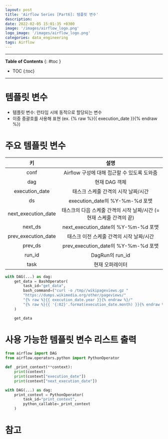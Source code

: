 ```yaml
---
layout: post
title: 'Airflow Series [Part6]: 템플릿 변수'
description: 
date: 2022-02-05 15:01:35 +0300
image: '/images/airflow_logo.png'
logo_image: '/images/airflow_logo.png'
categories: data_engineering
tags: Airflow
---
```

---

**Table of Contents**
{: #toc }
*  TOC
{:toc}

---

# 템플릿 변수

- 템플릿 변수: 런타임 시에 동적으로 할당되는 변수
- 이중 중괄호를 사용해 표현 (ex. {% raw %}{{ execution_date }}{% endraw %})

# 주요 템플릿 변수

|키|설명|
|:---:|:---:|
|conf|Airflow 구성에 대해 접근할 수 있도록 도와줌|
|dag|현재 DAG 객체|
|execution_date|태스크 스케줄 간격의 시작 날짜/시간|
|ds|execution_date의 %Y-%m-%d 포맷|
|next_execution_date|태스크의 다음 스케줄 간격의 시작 날짜/시간 (=현재 스케줄 간격의 끝)|
|next_ds|next_execution_date의 %Y-%m-%d 포맷|
|prev_execution_date|태스크 이전 스케줄 간격의 시작 날짜/시간
|prev_ds|prev_execution_date의 %Y-%m-%d 포맷|
|run_id|DagRun의 run_id|
|task|현재 오퍼레이터|


```py
with DAG(...) as dag:
    get_data = BashOperator(
        task_id="get_data",
        bash_command=("curl -o /tmp//wikipageviews.gz "
        "https://dumps.wikimedia.org/other/pageviews/"
        "{% raw %}{{ execution_date.year }}{% endraw %}/"
        "{% raw %}{{ '{:02}'.format(execution_date.month) }}{% endraw %}")
    )

    get_data
```

# 사용 가능한 템플릿 변수 리스트 출력

```py
from airflow import DAG
from airflow.operators.python import PythonOperator

def _print_context(**context):
    print(context)
    print(context["execution_date"])
    print(context["next_execution_date"])

with DAG(...) as dag:
    print_context = PythonOperator(
        task_id="print_context",
        python_callable=_print_context
    )
```



# 참고
